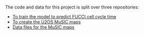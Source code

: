 The code and data for this project is split over three repositories:
- [To train the model to predict FUCCI cell cycle time](https://github.com/ishan-gaur/HPA-embedding)
- [To create the U2OS MuSIC maps](https://github.com/ishan-gaur/sc-music)
- [Data files for the MuSIC maps](https://github.com/ishan-gaur/multi-music)

